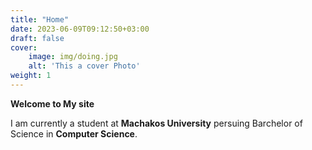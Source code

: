 ```yaml
---
title: "Home"
date: 2023-06-09T09:12:50+03:00
draft: false
cover:
    image: img/doing.jpg
    alt: 'This a cover Photo'
weight: 1
---
```


**Welcome to My site**

 I am currently a student at **Machakos University** persuing Barchelor of Science in **Computer Science**.